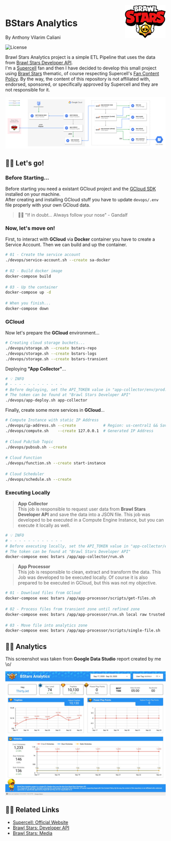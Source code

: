 <img src=".docs/brawl-stars.jpg" width="128px" align="right"/>

# BStars Analytics
By Anthony Vilarim Caliani

![License](https://img.shields.io/github/license/avcaliani/aws-app?logo=apache&color=lightseagreen)

Brawl Stars Analytics project is a simple ETL Pipeline that uses the data from [Brawl Stars Developer API](https://developer.brawlstars.com/).<br>
I'm a [Supercell](https://supercell.com/en/) fan and then I have decided to develop this small project using [Brawl Stars](https://supercell.com/en/games/brawlstars/) thematic, of course respecting Supercell's [Fan Content Policy](http://www.supercell.com/fan-content-policy). By the way, the content of this repository is not affiliated with, endorsed, sponsored, or specifically approved by Supercell and they are not responsible for it.<br>

![diagram](.docs/diagram.png)

## 👨‍💻 Let's go!

### Before Starting...
Before starting you need a existant GCloud project and the [GCloud SDK](https://cloud.google.com/storage/docs/gsutil_install#sdk-install) installed on your machine.  
After creating and installing GCloud stuff you have to update `devops/.env` file properly with your own GCloud data.

> 🧙‍♂️ "If in doubt... Always follow your nose" - Gandalf

### Now, let's move on!
First, to interact with **GCloud** via **Docker** container you have to create a Service Account. Then we can build and up the container.
```bash
# 01 - Create the service account
./devops/service-account.sh --create sa-docker

# 02 - Build docker image
docker-compose build

# 03 - Up the container
docker-compose up -d

# When you finish...
docker-compose down
```

### GCloud
Now let's prepare the **GCloud** environment...

```bash
# Creating cloud storage buckets...
./devops/storage.sh --create bstars-repo
./devops/storage.sh --create bstars-logs
./devops/storage.sh --create bstars-transient
```

Deploying **"App Collector"**...

```bash
# 💡 INFO
# - - - - - - - - - - - -
# Before deploying, set the API_TOKEN value in "app-collector/env/prod.env"
# The token can be found at "Brawl Stars Developer API"
./devops/app-deploy.sh app-collector
```

Finally, create some more services in **GCloud**...
```bash
# Compute Instance with static IP Address
./devops/ip-address.sh --create            # Region: us-central1 && Save the IP Address
./devops/compute.sh    --create 127.0.0.1  # Generated IP Address

# Cloud Pub/Sub Topic
./devops/pubsub.sh --create

# Cloud Function
./devops/function.sh --create start-instance

# Cloud Scheduler
./devops/schedule.sh --create
```


### Executing Locally

> **App Collector**<br/>
> This job is responsible to request user data from **Brawl Stars Developer API** and save the data into a JSON file.
> This job was developed to be executed in a Compute Engine Instance, but you can execute it locally as well.  

```bash
# 💡 INFO
# - - - - - - - - - - - -
# Before executing locally, set the API_TOKEN value in "app-collector/env/local.env"
# The token can be found at "Brawl Stars Developer API"
docker-compose exec bstars /app/app-collector/run.sh
```

> **App Processor**<br/>
> This job is responsible to clean, extract and transform the data.
> This Job was developed to be executed locally. Of course it is also prepared to be executed in GCloud, but this was not my objective.
```bash
# 01 - Download files from GCloud
docker-compose exec bstars /app/app-processor/scripts/get-files.sh

# 02 - Process files from transient zone until refined zone
docker-compose exec bstars /app/app-processor/run.sh local raw trusted refined

# 03 - Move file into analytics zone
docker-compose exec bstars /app/app-processor/scripts/single-file.sh
```

## 👨‍🔬 Analytics
This screenshot was taken from **Google Data Studio** report created by me \o/

![screenshot](.docs/data-studio.jpg)


## 🕵️‍♂️ Related Links
- [Supercell: Official Website](https://supercell.com/en/)
- [Brawl Stars: Developer API](https://developer.brawlstars.com/)
- [Brawl Stars: Media](https://supercell.com/en/for-media/)

